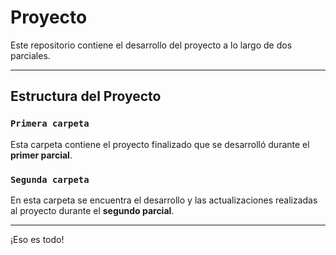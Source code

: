 # Proyecto

Este repositorio contiene el desarrollo del proyecto a lo largo de dos parciales.

---

## Estructura del Proyecto

### `Primera carpeta`

Esta carpeta contiene el proyecto finalizado que se desarrolló durante el **primer parcial**. 

### `Segunda carpeta`

En esta carpeta se encuentra el desarrollo y las actualizaciones realizadas al proyecto durante el **segundo parcial**.

---

¡Eso es todo!